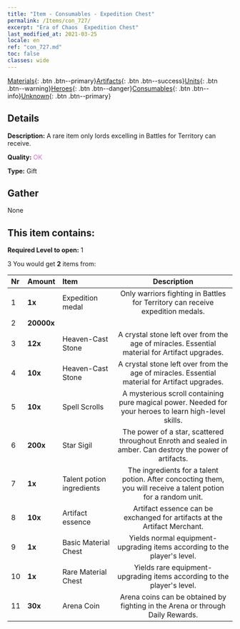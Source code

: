 ```yaml
---
title: "Item - Consumables - Expedition Chest"
permalink: /Items/con_727/
excerpt: "Era of Chaos  Expedition Chest"
last_modified_at: 2021-03-25
locale: en
ref: "con_727.md"
toc: false
classes: wide
---
```

 [Materials](/Items/){: .btn .btn--primary}[Artifacts](/Items/Artifacts/){: .btn .btn--success}[Units](/Items/Units/){: .btn .btn--warning}[Heroes](/Items/Heroes/){: .btn .btn--danger}[Consumables](/Items/Consumables/){: .btn .btn--info}[Unknown](/Items/Unknown/){: .btn .btn--primary}

## Details
 **Description:** A rare item only lords excelling in Battles for Territory can receive.

 **Quality:** <span style="color: #DA70D6">OK</span>

 **Type:** Gift

## Gather

  None

## This item contains:

 **Required Level to open:** 1

 3 You would get **2** items  from:

  | Nr | Amount |     Item    | Description |
  |:---|:-------|:------------|:-----------:|
  | 1 |  **1x** | Expedition medal | Only warriors fighting in Battles for Territory can receive expedition medals.  | 
  | 2 |  **20000x** | <i class="fas fa-coins"/> |  | 
  | 3 |  **12x** | Heaven-Cast Stone | A crystal stone left over from the age of miracles. Essential material for Artifact upgrades.  | 
  | 4 |  **10x** | Heaven-Cast Stone | A crystal stone left over from the age of miracles. Essential material for Artifact upgrades.  | 
  | 5 |  **10x** | Spell Scrolls | A mysterious scroll containing pure magical power. Needed for your heroes to learn high-level skills.  | 
  | 6 |  **200x** | Star Sigil | The power of a star, scattered throughout Enroth and sealed in amber. Can destroy the power of artifacts.  | 
  | 7 |  **1x** | Talent potion ingredients | The ingredients for a talent potion. After concocting them, you will receive a talent potion for a random unit.   | 
  | 8 |  **10x** | Artifact essence | Artifact essence can be exchanged for artifacts at the Artifact Merchant.  | 
  | 9 |  **1x** | Basic Material Chest | Yields normal equipment-upgrading items according to the player's level.  | 
  | 10 |  **1x** | Rare Material Chest | Yields rare equipment-upgrading items according to the player's level.  | 
  | 11 |  **30x** | Arena Coin | Arena coins can be obtained by fighting in the Arena or through Daily Rewards.  | 
